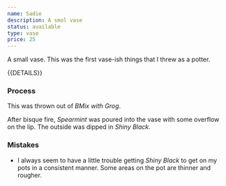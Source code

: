 ```yaml
---
name: Sadie
description: A smol vase
status: available
type: vase
price: 25
---
```


A small vase. This was the first vase-ish things that I threw as a potter. 

{{DETAILS}}

### Process

This was thrown out of *BMix with Grog*. 

After bisque fire, *Spearmint* was poured into the vase with some overflow on the lip. The outside was dipped in *Shiny Black*. 

### Mistakes

* I always seem to have a little trouble getting *Shiny Black* to get on my pots in a consistent manner. Some areas on the pot are thinner and rougher.